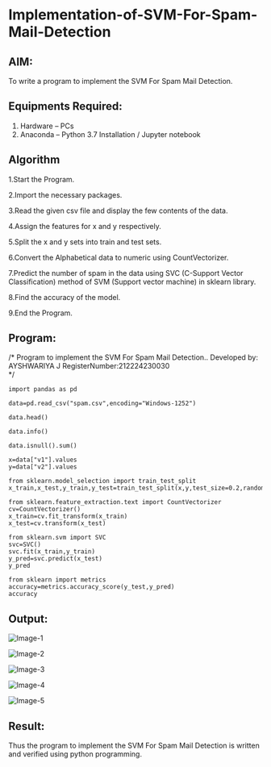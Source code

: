 # Implementation-of-SVM-For-Spam-Mail-Detection

## AIM:
To write a program to implement the SVM For Spam Mail Detection.

## Equipments Required:
1. Hardware – PCs
2. Anaconda – Python 3.7 Installation / Jupyter notebook

## Algorithm
1.Start the Program.
 
2.Import the necessary packages.

3.Read the given csv file and display the few contents of the data.

4.Assign the features for x and y respectively.

5.Split the x and y sets into train and test sets.

6.Convert the Alphabetical data to numeric using CountVectorizer.

7.Predict the number of spam in the data using SVC (C-Support Vector Classification) method of SVM (Support vector machine) in sklearn library.

8.Find the accuracy of the model.

9.End the Program.
 

## Program:
/*
Program to implement the SVM For Spam Mail Detection..
Developed by: AYSHWARIYA J
RegisterNumber:212224230030  
*/
```
import pandas as pd

data=pd.read_csv("spam.csv",encoding="Windows-1252")

data.head()

data.info()

data.isnull().sum()

x=data["v1"].values
y=data["v2"].values

from sklearn.model_selection import train_test_split
x_train,x_test,y_train,y_test=train_test_split(x,y,test_size=0.2,random_state=0)

from sklearn.feature_extraction.text import CountVectorizer
cv=CountVectorizer()
x_train=cv.fit_transform(x_train)
x_test=cv.transform(x_test)

from sklearn.svm import SVC
svc=SVC()
svc.fit(x_train,y_train)
y_pred=svc.predict(x_test)
y_pred

from sklearn import metrics
accuracy=metrics.accuracy_score(y_test,y_pred)
accuracy
```

## Output:
![Image-1](https://github.com/user-attachments/assets/d83ce202-d124-4afd-94ff-703c5e5fc7e9)

![Image-2](https://github.com/user-attachments/assets/0bd2a88e-cd09-4873-b0c0-749cfc9ac5f9)

![Image-3](https://github.com/user-attachments/assets/39f527ce-541d-4c8c-8019-fb65cad62f20)

![Image-4](https://github.com/user-attachments/assets/8aafe725-8dc0-4803-88c1-a823bfcf5ee9)

![Image-5](https://github.com/user-attachments/assets/8ff7db68-1e63-4994-a01c-83c35ee2d4d3)



## Result:
Thus the program to implement the SVM For Spam Mail Detection is written and verified using python programming.
